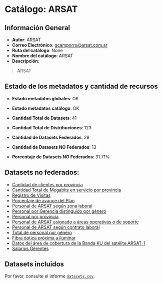 
# Catálogo: ARSAT

## Información General

- **Autor**: ARSAT
- **Correo Electrónico**: gcamporro@arsat.com.ar
- **Ruta del catálogo**: None
- **Nombre del catálogo**: ARSAT
- **Descripción**:

> ARSAT

## Estado de los metadatos y cantidad de recursos

- **Estado metadatos globales**: OK
- **Estado metadatos catálogo**: OK
- **Cantidad Total de Datasets**: 41
- **Cantidad Total de Distribuciones**: 123

- **Cantidad de Datasets Federados**: 28
- **Cantidad de Datasets NO Federados**: 13
- **Porcentaje de Datasets NO Federados**: 31.71%

## Datasets no federados:

- [Cantidad de clientes por provincia](http://datos.arsat.com.ar/dataviews/238996/cantidad-de-clientes-por-provincia/)
- [Cantidad Total de Megabits en servicio por provincia](http://datos.arsat.com.ar/dataviews/235847/cantidad-total-de-megabits-en-servicio-por-provincia/)
- [Registro de Visitas](http://datos.arsat.com.ar/dataviews/239722/registro-de-visitas/)
- [Porcentaje de avance del Plan](http://datos.arsat.com.ar/dataviews/237190/porcentaje-de-avance-del-plan/)
- [Personal de ARSAT según zona laboral](http://datos.arsat.com.ar/dataviews/238096/personal-de-arsat-segun-zona-laboral/)
- [Personal por Gerencia distinguido por género](http://datos.arsat.com.ar/dataviews/238113/personal-por-gerencia-distinguido-por-genero/)
- [Personal por provincia](http://datos.arsat.com.ar/dataviews/238092/personal-por-provincia/)
- [Personal de ARSAT asignado a áreas operativas o de soporte](http://datos.arsat.com.ar/dataviews/238097/personal-de-arsat-asignado-a-areas-operativas-o-de-soporte/)
- [Personal de ARSAT según contrato laboral](http://datos.arsat.com.ar/dataviews/238095/personal-de-arsat-segun-contrato-laboral/)
- [Total de personal por género](http://datos.arsat.com.ar/dataviews/238093/total-de-personal-por-genero/)
- [Fibra óptica próxima a iluminar](http://datos.arsat.com.ar/dataviews/238753/fibra-optica-proxima-a-iluminar/)
- [Datos del área de cobertura de la Banda KU del satélite ARSAT-1](http://datos.arsat.com.ar/dataviews/236042/datos-del-area-de-cobertura-de-la-banda-ku-del-satelite-arsat-1/)
- [Salarios Gerentes](http://datos.arsat.com.ar/dataviews/238792/salarios-gerentes/)

## Datasets incluidos

Por favor, consulte el informe [`datasets.csv`](datasets.csv).
